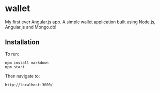wallet
======

My first ever Angular.js app. A simple wallet application built using Node.js, Angular.js and Mongo.db!

## Installation

To run:

    npm install markdown
    npm start
    
Then navigate to:

    http://localhost:3000/
